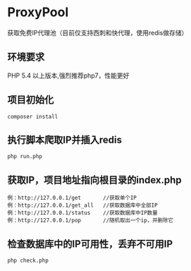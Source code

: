# ProxyPool
获取免费IP代理池（目前仅支持西刺和快代理，使用redis做存储）

## 环境要求
PHP 5.4 以上版本,强烈推荐php7，性能更好

## 项目初始化
``` 
composer install
``` 

## 执行脚本爬取IP并插入redis

``` 
php run.php
``` 

## 获取IP，项目地址指向根目录的index.php
``` 
例：http://127.0.0.1/get       //获取单个IP
例：http://127.0.0.1/get_all   //获取数据库中全部IP
例：http://127.0.0.1/status    //获取数据库中IP数量
例：http://127.0.0.1/pop       //随机取出一个ip，并删除它
``` 

## 检查数据库中的IP可用性，丢弃不可用IP
``` 
php check.php
``` 
